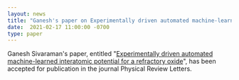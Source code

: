 ```yaml
---
layout: news
title: "Ganesh's paper on Experimentally driven automated machine-learned interatomic potential for a refractory oxide"
date:  2021-02-17 11:00:00 -0700
type: paper
---
```


Ganesh Sivaraman's paper, entitled "[Experimentally driven automated machine-learned interatomic potential for a refractory oxide](https://journals.aps.org/prl/accepted/6f07eY11J5219f6094f77634e9ce9fe3f8bf19ba5)", has been accepted for publication in the journal Physical Review Letters.
